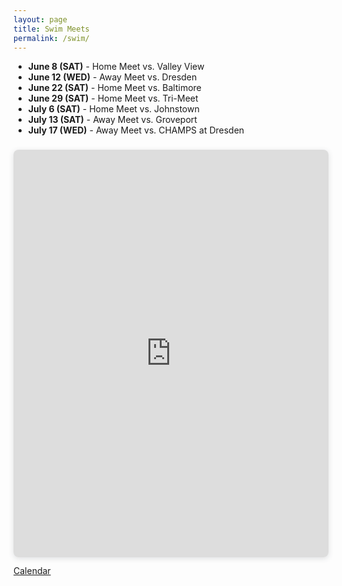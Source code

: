 ```yaml
---
layout: page 
title: Swim Meets
permalink: /swim/
---
```

<ul>
    <li>
      <b>June 8 (SAT)</b> - Home Meet vs. Valley View
    </li>
    <li>
      <b>June 12 (WED)</b> - Away Meet vs. Dresden
    </li>
    <li>
      <b>June 22 (SAT)</b> - Home Meet vs. Baltimore
    </li>
    <li>
      <b>June 29 (SAT)</b> - Home Meet vs. Tri-Meet
    </li>
    <li>
      <b>July 6 (SAT)</b> - Home Meet vs. Johnstown
    </li>
    <li>
      <b>July 13 (SAT)</b> - Away Meet vs. Groveport
    </li>
    <li>
      <b>July 17 (WED)</b> - Away Meet vs. CHAMPS at Dresden
    </li>
</ul>

<div style="position: relative; width: 100%; height: 0; padding-top: 129.4118%;
 padding-bottom: 0; box-shadow: 0 2px 8px 0 rgba(63,69,81,0.16); margin-top: 1.6em; margin-bottom: 0.9em; overflow: hidden;
 border-radius: 8px; will-change: transform;">
    <iframe loading="lazy"
        style="position: absolute; width: 100%; height: 100%; top: 0; left: 0; border: none; padding: 0;margin: 0;"
        src="https://www.canva.com/design/DAGCe729eqg/gkkICFjQ8X7TBURnmXxdXg/view?embed" allowfullscreen="allowfullscreen" allow="fullscreen">
    </iframe>
</div>
<a href="https://arc.net/l/quote/fpgpzarv">Calendar</a>
